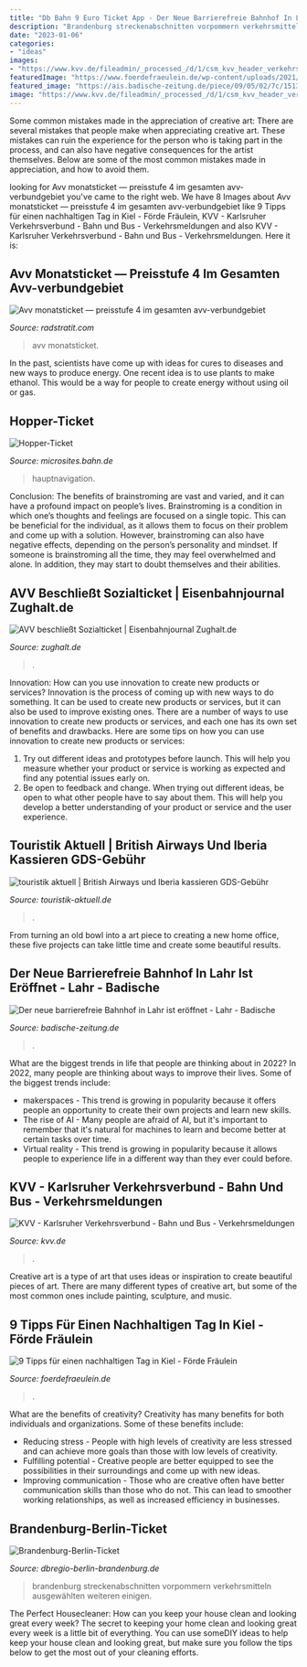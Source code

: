 ```yaml
---
title: "Db Bahn 9 Euro Ticket App - Der Neue Barrierefreie Bahnhof In Lahr Ist Eröffnet"
description: "Brandenburg streckenabschnitten vorpommern verkehrsmitteln ausgewählten weiteren einigen"
date: "2023-01-06"
categories:
- "ideas"
images:
- "https://www.kvv.de/fileadmin/_processed_/d/1/csm_kvv_header_verkehrsmeldungen_ee218a0257.jpg"
featuredImage: "https://www.foerdefraeulein.de/wp-content/uploads/2021/05/Kiel_Nachhaltig_126-2048x1366.jpg"
featured_image: "https://ais.badische-zeitung.de/piece/09/05/02/7c/151323260-h-720.jpg"
image: "https://www.kvv.de/fileadmin/_processed_/d/1/csm_kvv_header_verkehrsmeldungen_ee218a0257.jpg"
---
```



Some common mistakes made in the appreciation of creative art:
There are several mistakes that people make when appreciating creative art. These mistakes can ruin the experience for the person who is taking part in the process, and can also have negative consequences for the artist themselves. Below are some of the most common mistakes made in appreciation, and how to avoid them.

	

		
looking for Avv monatsticket — preisstufe 4 im gesamten avv-verbundgebiet you've came to the right web. We have 8 Images about Avv monatsticket — preisstufe 4 im gesamten avv-verbundgebiet like 9 Tipps für einen nachhaltigen Tag in Kiel - Förde Fräulein, KVV - Karlsruher Verkehrsverbund - Bahn und Bus - Verkehrsmeldungen and also KVV - Karlsruher Verkehrsverbund - Bahn und Bus - Verkehrsmeldungen. Here it is:
		
    
## Avv Monatsticket — Preisstufe 4 Im Gesamten Avv-verbundgebiet

<img loading=lazy src="https://radstratit.com/mvsby/dhXpE8wwHAiuQRVTQsnZhgAAAA.jpg" onerror="this.onerror=null;this.src='https://tse2.mm.bing.net/th?id=OIP.L8fDu7oq248owgIXjgWZ3QAAAA&amp;pid=15.1';" alt="Avv monatsticket — preisstufe 4 im gesamten avv-verbundgebiet">

_Source: radstratit.com_

>avv monatsticket. 

	

In the past, scientists have come up with ideas for cures to diseases and new ways to produce energy. One recent idea is to use plants to make ethanol. This would be a way for people to create energy without using oil or gas.

    
## Hopper-Ticket

<img loading=lazy src="https://assets.static-bahn.de/.imaging/focalpoint/980x245/dam/jcr:5f160a2a-df00-4b92-a87c-2a1c32eb8144/Motiv_54_DBR9966_FFP2_hires.jpg" onerror="this.onerror=null;this.src='https://tse3.mm.bing.net/th?id=OIP.md9beHVCvVPWSd0WmtypuQHaB2&amp;pid=15.1';" alt="Hopper-Ticket">

_Source: microsites.bahn.de_

>hauptnavigation. 

	

Conclusion: The benefits of brainstroming are vast and varied, and it can have a profound impact on people’s lives.
Brainstroming is a condition in which one’s thoughts and feelings are focused on a single topic. This can be beneficial for the individual, as it allows them to focus on their problem and come up with a solution. However, brainstroming can also have negative effects, depending on the person’s personality and mindset. If someone is brainstroming all the time, they may feel overwhelmed and alone. In addition, they may start to doubt themselves and their abilities.

    
## AVV Beschließt Sozialticket | Eisenbahnjournal Zughalt.de

<img loading=lazy src="http://zughalt.de/wp-content/uploads/2010/07/03_03_DB_2166-300x212.jpg" onerror="this.onerror=null;this.src='https://tse2.mm.bing.net/th?id=OIP.mJbzn8a4lNiwUimlwChRfAAAAA&amp;pid=15.1';" alt="AVV beschließt Sozialticket | Eisenbahnjournal Zughalt.de">

_Source: zughalt.de_

>. 

	

Innovation: How can you use innovation to create new products or services?
Innovation is the process of coming up with new ways to do something. It can be used to create new products or services, but it can also be used to improve existing ones. There are a number of ways to use innovation to create new products or services, and each one has its own set of benefits and drawbacks. Here are some tips on how you can use innovation to create new products or services: 
1. Try out different ideas and prototypes before launch. This will help you measure whether your product or service is working as expected and find any potential issues early on. 
2. Be open to feedback and change. When trying out different ideas, be open to what other people have to say about them. This will help you develop a better understanding of your product or service and the user experience. 

    
## Touristik Aktuell | British Airways Und Iberia Kassieren GDS-Gebühr

<img loading=lazy src="http://www.touristik-aktuell.de/uploads/pics/British_Airways_Iberia_GDS_Gebuehr_touristik_aktuell.jpg" onerror="this.onerror=null;this.src='https://tse2.mm.bing.net/th?id=OIP.hRjzY1MKjL8HFH0KyhxbwgHaFH&amp;pid=15.1';" alt="touristik aktuell | British Airways und Iberia kassieren GDS-Gebühr">

_Source: touristik-aktuell.de_

>. 

	

From turning an old bowl into a art piece to creating a new home office, these five projects can take little time and create some beautiful results.

    
## Der Neue Barrierefreie Bahnhof In Lahr Ist Eröffnet - Lahr - Badische

<img loading=lazy src="https://ais.badische-zeitung.de/piece/09/05/02/7c/151323260-h-720.jpg" onerror="this.onerror=null;this.src='https://tse1.mm.bing.net/th?id=OIP.StahPVJF2Gmwc7YHOcq7bwHaE7&amp;pid=15.1';" alt="Der neue barrierefreie Bahnhof in Lahr ist eröffnet - Lahr - Badische">

_Source: badische-zeitung.de_

>. 

	

What are the biggest trends in life that people are thinking about in 2022?
In 2022, many people are thinking about ways to improve their lives. Some of the biggest trends include: 
- makerspaces - This trend is growing in popularity because it offers people an opportunity to create their own projects and learn new skills. 
- The rise of AI - Many people are afraid of AI, but it's important to remember that it's natural for machines to learn and become better at certain tasks over time. 
- Virtual reality - This trend is growing in popularity because it allows people to experience life in a different way than they ever could before.

    
## KVV - Karlsruher Verkehrsverbund - Bahn Und Bus - Verkehrsmeldungen

<img loading=lazy src="https://www.kvv.de/fileadmin/_processed_/d/1/csm_kvv_header_verkehrsmeldungen_ee218a0257.jpg" onerror="this.onerror=null;this.src='https://tse2.mm.bing.net/th?id=OIP.sPLBsvEgyoWfo_7TSvfZIAHaE8&amp;pid=15.1';" alt="KVV - Karlsruher Verkehrsverbund - Bahn und Bus - Verkehrsmeldungen">

_Source: kvv.de_

>. 

	

Creative art is a type of art that uses ideas or inspiration to create beautiful pieces of art. There are many different types of creative art, but some of the most common ones include painting, sculpture, and music.

    
## 9 Tipps Für Einen Nachhaltigen Tag In Kiel - Förde Fräulein

<img loading=lazy src="https://www.foerdefraeulein.de/wp-content/uploads/2021/05/Kiel_Nachhaltig_126-2048x1366.jpg" onerror="this.onerror=null;this.src='https://tse4.mm.bing.net/th?id=OIP.lvVyPT3EBQ-ssHQjZbZTSQHaE8&amp;pid=15.1';" alt="9 Tipps für einen nachhaltigen Tag in Kiel - Förde Fräulein">

_Source: foerdefraeulein.de_

>. 

	

What are the benefits of creativity?
Creativity has many benefits for both individuals and organizations. Some of these benefits include: 
- Reducing stress - People with high levels of creativity are less stressed and can achieve more goals than those with low levels of creativity. 
- Fulfilling potential - Creative people are better equipped to see the possibilities in their surroundings and come up with new ideas. 
- Improving communication - Those who are creative often have better communication skills than those who do not. This can lead to smoother working relationships, as well as increased efficiency in businesses.

    
## Brandenburg-Berlin-Ticket

<img loading=lazy src="https://www.dbregio-berlin-brandenburg.de/resource/blob/5718068/d08325c19766766eb239687fb777813b/Region-1-data.png" onerror="this.onerror=null;this.src='https://tse4.mm.bing.net/th?id=OIP.5yIUbP0SBRRy1-wdzB5a2AHaHa&amp;pid=15.1';" alt="Brandenburg-Berlin-Ticket">

_Source: dbregio-berlin-brandenburg.de_

>brandenburg streckenabschnitten vorpommern verkehrsmitteln ausgewählten weiteren einigen. 

	

The Perfect Housecleaner: How can you keep your house clean and looking great every week?
The secret to keeping your home clean and looking great every week is a little bit of everything. You can use someDIY ideas to help keep your house clean and looking great, but make sure you follow the tips below to get the most out of your cleaning efforts.

